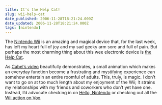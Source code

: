```yaml
---
title: It's the Help Cat!
slug: wii-help-cat
date_published: 2006-11-28T18:21:24.000Z
date_updated: 2006-11-28T18:21:24.000Z
tags: [nintendo]
---
```


The [Nintendo Wii](http://www.amazon.com/exec/obidos/ASIN/B0009VXBAQ/2020-20) is an amazing and magical device that, for the last week, has left my heart full of joy and my sad geeky arm sore and full of pain. But perhaps the most charming thing about this wee electronic device is [the Help Cat](http://www.cabel.name/2006/11/tragedii.html).

As [Cabel’s video](http://www.cabel.name/files/2006/11/Wii%20Help%20Cat.mov) beautifully demonstrates, a small animation which makes an everyday function become a frustrating and mystifying experience can somehow entertain an entire roomful of adults. This, truly, is magic. I don’t want to go on at too much length about my enjoyment of the Wii; It strains my relationships with my friends and coworkers who don’t yet have one. Instead, I’d advocate checking in on [Hello, Nintendo](http://hello.typepad.com/hello_nintendo/) or checking out all the [Wii action on Vox](http://www.vox.com/explore/posts/tags/wii/).
